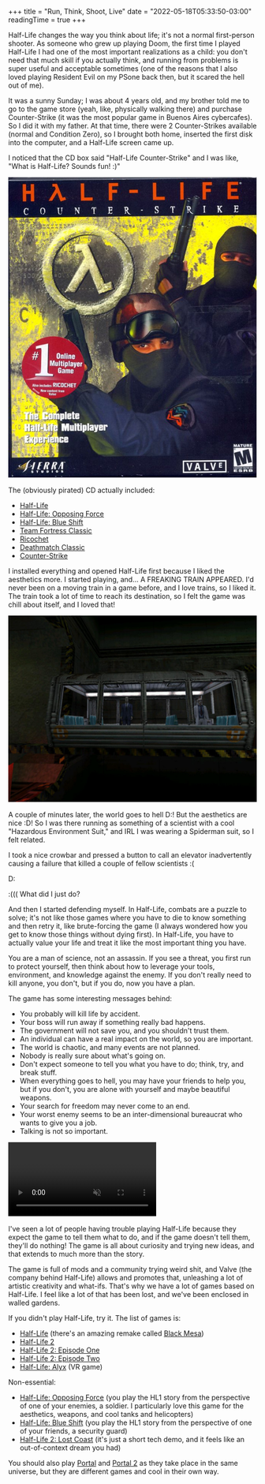+++
title = "Run, Think, Shoot, Live"
date = "2022-05-18T05:33:50-03:00"
readingTime = true
+++

Half-Life changes the way you think about life; it's not a normal first-person shooter. As someone who grew up playing Doom, the first time I played Half-Life I had one of the most important realizations as a child: you don't need that much skill if you actually think, and running from problems is super useful and acceptable sometimes (one of the reasons that I also loved playing Resident Evil on my PSone back then, but it scared the hell out of me).

It was a sunny Sunday; I was about 4 years old, and my brother told me to go to the game store (yeah, like, physically walking there) and purchase Counter-Strike (it was the most popular game in Buenos Aires cybercafes). So I did it with my father. At that time, there were 2 Counter-Strikes available (normal and Condition Zero), so I brought both home, inserted the first disk into the computer, and a Half-Life screen came up.

I noticed that the CD box said "Half-Life Counter-Strike" and I was like, "What is Half-Life? Sounds fun! :)"

![Half-Life Counter-Strike CD Front Cover](cd.jpg)

The (obviously pirated) CD actually included:

- [Half-Life](https://store.steampowered.com/app/70/HalfLife/)
- [Half-Life: Opposing Force](https://store.steampowered.com/app/50/HalfLife_Opposing_Force/)
- [Half-Life: Blue Shift](https://store.steampowered.com/app/130/HalfLife_Blue_Shift/)
- [Team Fortress Classic](https://store.steampowered.com/app/20/Team_Fortress_Classic/)
- [Ricochet](https://store.steampowered.com/app/60/Ricochet/)
- [Deathmatch Classic](https://store.steampowered.com/app/40/Deathmatch_Classic/)
- [Counter-Strike](https://store.steampowered.com/app/10/CounterStrike/)

I installed everything and opened Half-Life first because I liked the aesthetics more. I started playing, and... A FREAKING TRAIN APPEARED. I'd never been on a moving train in a game before, and I love trains, so I liked it. The train took a lot of time to reach its destination, so I felt the game was chill about itself, and I loved that!

![Train with G-Man and a scientist inside](train.jpg)

A couple of minutes later, the world goes to hell D:! But the aesthetics are nice :D! So I was there running as something of a scientist with a cool "Hazardous Environment Suit," and IRL I was wearing a Spiderman suit, so I felt related.

I took a nice crowbar and pressed a button to call an elevator inadvertently causing a failure that killed a couple of fellow scientists :(

D:

:((( What did I just do?

And then I started defending myself. In Half-Life, combats are a puzzle to solve; it's not like those games where you have to die to know something and then retry it, like brute-forcing the game (I always wondered how you get to know those things without dying first). In Half-Life, you have to actually value your life and treat it like the most important thing you have.

You are a man of science, not an assassin. If you see a threat, you first run to protect yourself, then think about how to leverage your tools, environment, and knowledge against the enemy. If you don't really need to kill anyone, you don't, but if you do, now you have a plan.

The game has some interesting messages behind:

- You probably will kill life by accident.
- Your boss will run away if something really bad happens.
- The government will not save you, and you shouldn't trust them.
- An individual can have a real impact on the world, so you are important.
- The world is chaotic, and many events are not planned.
- Nobody is really sure about what's going on.
- Don't expect someone to tell you what you have to do; think, try, and break stuff.
- When everything goes to hell, you may have your friends to help you, but if you don't, you are alone with yourself and maybe beautiful weapons.
- Your search for freedom may never come to an end.
- Your worst enemy seems to be an inter-dimensional bureaucrat who wants to give you a job.
- Talking is not so important.

<video src="mashup.webm" preload autoplay muted playsinline loop></video>

I've seen a lot of people having trouble playing Half-Life because they expect the game to tell them what to do, and if the game doesn't tell them, they'll do nothing! The game is all about curiosity and trying new ideas, and that extends to much more than the story.

The game is full of mods and a community trying weird shit, and Valve (the company behind Half-Life) allows and promotes that, unleashing a lot of artistic creativity and what-ifs. That's why we have a lot of games based on Half-Life. I feel like a lot of that has been lost, and we've been enclosed in walled gardens.

If you didn't play Half-Life, try it. The list of games is:

- [Half-Life](https://store.steampowered.com/app/70/HalfLife/) (there's an amazing remake called [Black Mesa](https://store.steampowered.com/app/362890/Black_Mesa/))
- [Half-Life 2](https://store.steampowered.com/app/220/HalfLife_2/)
- [Half-Life 2: Episode One](https://store.steampowered.com/app/380/HalfLife_2_Episode_One/)
- [Half-Life 2: Episode Two](https://store.steampowered.com/app/420/HalfLife_2_Episode_Two/)
- [Half-Life: Alyx](https://store.steampowered.com/app/546560/HalfLife_Alyx/) (VR game)

Non-essential:

- [Half-Life: Opposing Force](https://store.steampowered.com/app/50/HalfLife_Opposing_Force/) (you play the HL1 story from the perspective of one of your enemies, a soldier. I particularly love this game for the aesthetics, weapons, and cool tanks and helicopters)
- [Half-Life: Blue Shift](https://store.steampowered.com/app/130/HalfLife_Blue_Shift/) (you play the HL1 story from the perspective of one of your friends, a security guard)
- [Half-Life 2: Lost Coast](https://store.steampowered.com/app/340/HalfLife_2_Lost_Coast/) (it's just a short tech demo, and it feels like an out-of-context dream you had)

You should also play [Portal](https://store.steampowered.com/app/400/Portal/) and [Portal 2](https://store.steampowered.com/app/620/Portal_2/) as they take place in the same universe, but they are different games and cool in their own way.
